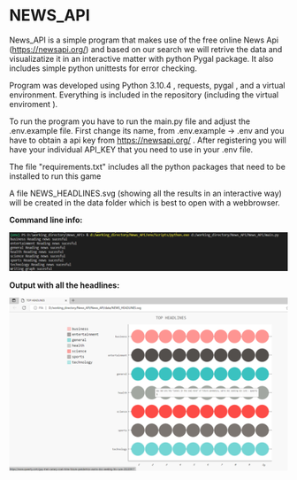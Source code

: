 # NEWS_API
News_API is a simple program that makes use of the free online News Api 
(https://newsapi.org/) and based on our search we will retrive the data 
and visualizatize it in an interactive matter with python Pygal package. 
It also includes simple python unittests for error checking. 

Program was developed using Python 3.10.4 , requests, pygal , and a virtual 
environment. Everything is included in the repository (including the virtual 
enviroment ). 

To run the program you have to run the main.py file and adjust the .env.example
file. First change its name, from .env.example -> .env and you have to obtain a
api key from https://newsapi.org/ . After registering you will have your 
individual API_KEY that you need to use in your .env file. 

The file "requirements.txt" includes all the python packages that need to be 
installed to run this game

A file NEWS_HEADLINES.svg (showing all the results in an interactive way) 
will be created in the data folder which is best to open with a webbrowser. 


**Command line info:**</br>

![Screenshot](docs/img/output_message.png)</br>

**Output with all the headlines:**</br>

![Screenshot](docs/img/output_result.png)</br>
